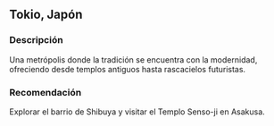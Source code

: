 ## Tokio, Japón
### Descripción
Una metrópolis donde la tradición se encuentra con la modernidad, ofreciendo desde templos antiguos hasta rascacielos futuristas.
### Recomendación
Explorar el barrio de Shibuya y visitar el Templo Senso-ji en Asakusa.